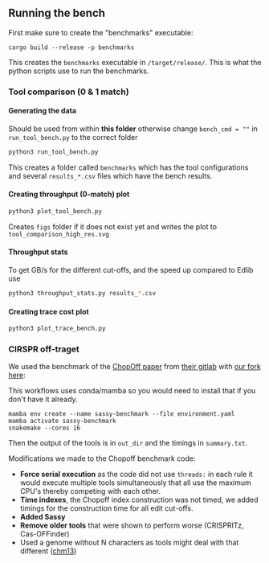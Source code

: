 

## Running the bench 
First make sure to create the "benchmarks" executable:

`cargo build --release -p benchmarks`

This creates the `benchmarks` executable in `/target/release/`.
This is what the python scripts use to run the benchmarks. 


### Tool comparison (0 & 1 match)

#### Generating the data
Should be used from within **this folder** otherwise change `bench_cmd = ""` in `run_tool_bench.py` to the correct folder
```bash
python3 run_tool_bench.py
```
This creates a folder called `benchmarks` which has the tool configurations and several `results_*.csv` files which have the bench results.

#### Creating throughput (0-match) plot
```bash
python3 plot_tool_bench.py
```
Creates `figs` folder if it does not exist yet and writes the plot to `tool_comparison_high_res.svg` 

#### Throughput stats
To get GB/s for the different cut-offs, and the speed up compared to Edlib use 
```bash
python3 throughput_stats.py results_*.csv
```

#### Creating trace cost plot 
```bash
python3 plot_trace_bench.py
```

### CIRSPR off-traget
We used the benchmark of the [ChopOff paper](https://www.biorxiv.org/content/10.1101/2025.01.06.603201v1.full.pdf) from [their gitlab](https://git.app.uib.no/valenlab/chopoff-benchmark/-/tree/master?ref_type=heads) with [our fork here](https://github.com/rickbeeloo/sassy-crispr-bench):

This workflows uses conda/mamba so you would need to install that if you don't have it already.

```
mamba env create --name sassy-benchmark --file environment.yaml
mamba activate sassy-benchmark
snakemake --cores 16
```
Then the output of the tools is in `out_dir` and the timings in `summary.txt`.

Modifications we made to the Chopoff benchmark code:
- **Force serial execution** as the code did not use `threads:` in each rule it would execute multiple tools simultaneously that all use the maximum 
CPU's thereby competing with each other. 
- **Time indexes**, the Chopoff index construction was not timed, we added timings for the construction time for all edit cut-offs.
- **Added Sassy**
- **Remove older tools** that were shown to perform worse (CRISPRITz, Cas-OFFinder)
- Used a genome without N characters as tools might deal with that different ([chm13](https://github.com/marbl/CHM13))

